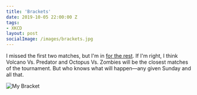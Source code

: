 ```yaml
---
title: 'Brackets'
date: 2019-10-05 22:00:00 Z
tags:
- XKCD
layout: post
socialImage: /images/brackets.jpg
---
```


I missed the first two matches, but I'm in [for the rest](https://twitter.com/xkcdbracket). If I'm right, I think Volcano Vs. Predator and Octopus Vs. Zombies will be the closest matches of the tournament. But who knows what will happen—any given Sunday and all that.

![My Bracket](/images/bracket.jpg)